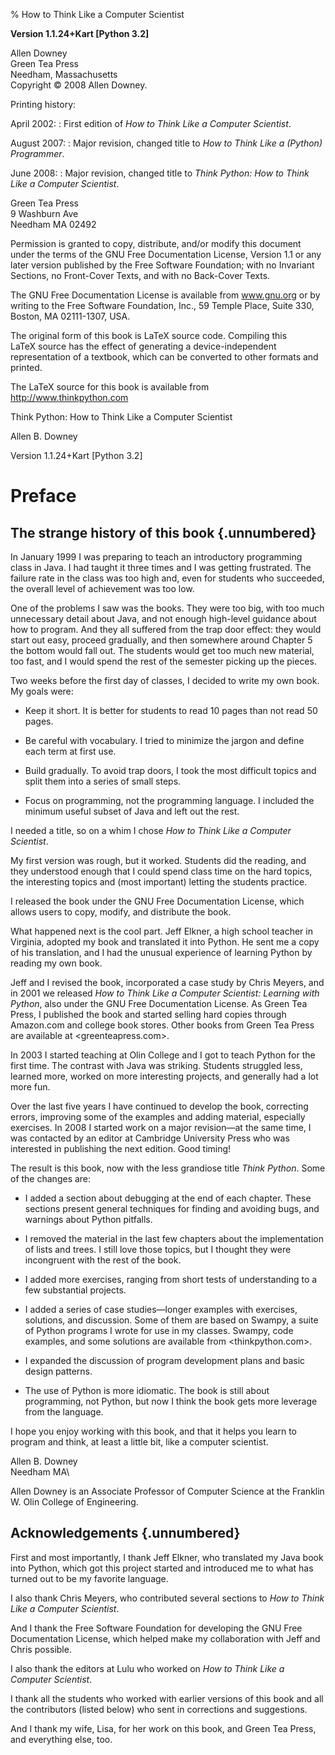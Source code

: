 % How to Think Like a Computer Scientist

**Version 1.1.24+Kart [Python 3.2]**


Allen Downey\
Green Tea Press\
Needham, Massachusetts\
Copyright © 2008 Allen Downey.

Printing history:

April 2002:
:   First edition of *How to Think Like a Computer Scientist*.

August 2007:
:   Major revision, changed title to *How to Think Like a (Python)
    Programmer*.

June 2008:
:   Major revision, changed title to *Think Python: How to Think Like a
    Computer Scientist*.

Green Tea Press\
9 Washburn Ave\
Needham MA 02492

Permission is granted to copy, distribute, and/or modify this document
under the terms of the GNU Free Documentation License, Version 1.1 or
any later version published by the Free Software Foundation; with no
Invariant Sections, no Front-Cover Texts, and with no Back-Cover Texts.

The GNU Free Documentation License is available from www.gnu.org or by
writing to the Free Software Foundation, Inc., 59 Temple Place, Suite
330, Boston, MA 02111-1307, USA.

The original form of this book is LaTeX source code. Compiling this
LaTeX source has the effect of generating a device-independent
representation of a textbook, which can be converted to other formats
and printed.

The LaTeX source for this book is available from
<http://www.thinkpython.com>

Think Python: How to Think Like a Computer Scientist

Allen B. Downey

Version 1.1.24+Kart [Python 3.2]

Preface
=======

The strange history of this book {.unnumbered}
--------------------------------

In January 1999 I was preparing to teach an introductory programming
class in Java. I had taught it three times and I was getting frustrated.
The failure rate in the class was too high and, even for students who
succeeded, the overall level of achievement was too low.

One of the problems I saw was the books. They were too big, with too
much unnecessary detail about Java, and not enough high-level guidance
about how to program. And they all suffered from the trap door effect:
they would start out easy, proceed gradually, and then somewhere around
Chapter 5 the bottom would fall out. The students would get too much new
material, too fast, and I would spend the rest of the semester picking
up the pieces.

Two weeks before the first day of classes, I decided to write my own
book. My goals were:

-   Keep it short. It is better for students to read 10 pages than not
    read 50 pages.

-   Be careful with vocabulary. I tried to minimize the jargon and
    define each term at first use.

-   Build gradually. To avoid trap doors, I took the most difficult
    topics and split them into a series of small steps.

-   Focus on programming, not the programming language. I included the
    minimum useful subset of Java and left out the rest.

I needed a title, so on a whim I chose *How to Think Like a Computer
Scientist*.

My first version was rough, but it worked. Students did the reading, and
they understood enough that I could spend class time on the hard topics,
the interesting topics and (most important) letting the students
practice.

I released the book under the GNU Free Documentation License, which
allows users to copy, modify, and distribute the book.

What happened next is the cool part. Jeff Elkner, a high school teacher
in Virginia, adopted my book and translated it into Python. He sent me a
copy of his translation, and I had the unusual experience of learning
Python by reading my own book.

Jeff and I revised the book, incorporated a case study by Chris Meyers,
and in 2001 we released *How to Think Like a Computer Scientist:
Learning with Python*, also under the GNU Free Documentation License. As
Green Tea Press, I published the book and started selling hard copies
through Amazon.com and college book stores. Other books from Green Tea
Press are available at <greenteapress.com>.

In 2003 I started teaching at Olin College and I got to teach Python for
the first time. The contrast with Java was striking. Students struggled
less, learned more, worked on more interesting projects, and generally
had a lot more fun.

Over the last five years I have continued to develop the book,
correcting errors, improving some of the examples and adding material,
especially exercises. In 2008 I started work on a major revision—at the
same time, I was contacted by an editor at Cambridge University Press
who was interested in publishing the next edition. Good timing!

The result is this book, now with the less grandiose title *Think
Python*. Some of the changes are:

-   I added a section about debugging at the end of each chapter. These
    sections present general techniques for finding and avoiding bugs,
    and warnings about Python pitfalls.

-   I removed the material in the last few chapters about the
    implementation of lists and trees. I still love those topics, but I
    thought they were incongruent with the rest of the book.

-   I added more exercises, ranging from short tests of understanding to
    a few substantial projects.

-   I added a series of case studies—longer examples with exercises,
    solutions, and discussion. Some of them are based on Swampy, a suite
    of Python programs I wrote for use in my classes. Swampy, code
    examples, and some solutions are available from <thinkpython.com>.

-   I expanded the discussion of program development plans and basic
    design patterns.

-   The use of Python is more idiomatic. The book is still about
    programming, not Python, but now I think the book gets more leverage
    from the language.

I hope you enjoy working with this book, and that it helps you learn to
program and think, at least a little bit, like a computer scientist.

Allen B. Downey\
Needham MA\

Allen Downey is an Associate Professor of Computer Science at the
Franklin W. Olin College of Engineering.

Acknowledgements {.unnumbered}
----------------

First and most importantly, I thank Jeff Elkner, who translated my Java
book into Python, which got this project started and introduced me to
what has turned out to be my favorite language.

I also thank Chris Meyers, who contributed several sections to *How to
Think Like a Computer Scientist*.

And I thank the Free Software Foundation for developing the GNU Free
Documentation License, which helped make my collaboration with Jeff and
Chris possible.

I also thank the editors at Lulu who worked on *How to Think Like a
Computer Scientist*.

I thank all the students who worked with earlier versions of this book
and all the contributors (listed below) who sent in corrections and
suggestions.

And I thank my wife, Lisa, for her work on this book, and Green Tea
Press, and everything else, too.

